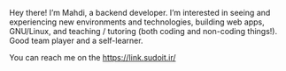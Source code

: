 Hey there! I’m Mahdi, a backend developer.
I’m interested in seeing and experiencing new environments and technologies, building web apps, GNU/Linux, and teaching / tutoring (both coding and non-coding things!). Good team player and a self-learner.

You can reach me on the https://link.sudoit.ir/
<!---
sudoitir/sudoitir is a ✨ special ✨ repository because its `README.md` (this file) appears on your GitHub profile.
You can click the Preview link to take a look at your changes.
--->
